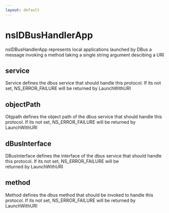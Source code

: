 ```yaml
---
layout: default
---
```


# nsIDBusHandlerApp #

nsIDBusHandlerApp represents local applications launched by DBus a message
invoking a method taking a single string argument descibing a URI


## service ##

Service defines the dbus service that should handle this protocol.
If its not set,  NS_ERROR_FAILURE will be returned by LaunchWithURI


## objectPath ##

Objpath defines the object path of the dbus service that should handle 
this protocol. If its not set,  NS_ERROR_FAILURE will be returned 
by LaunchWithURI


## dBusInterface ##

DBusInterface defines the interface of the dbus service that should 
handle this protocol. If its not set,  NS_ERROR_FAILURE will be  
returned by LaunchWithURI


## method ##

Method defines the dbus method that should be invoked to handle this 
protocol. If its not set,  NS_ERROR_FAILURE will be returned by 
LaunchWithURI

